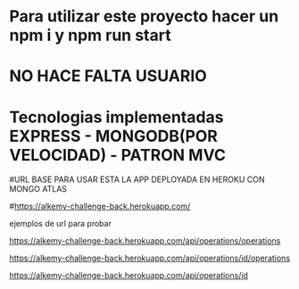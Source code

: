 
# Para utilizar este proyecto hacer un npm i y npm run start

# NO HACE FALTA USUARIO

# Tecnologias implementadas   EXPRESS - MONGODB(POR VELOCIDAD) - PATRON MVC 

#URL BASE PARA USAR ESTA LA APP DEPLOYADA EN HEROKU CON MONGO ATLAS

#https://alkemy-challenge-back.herokuapp.com/  


ejemplos de url para probar 


https://alkemy-challenge-back.herokuapp.com/api/operations/operations

https://alkemy-challenge-back.herokuapp.com/api/operations/id/operations

https://alkemy-challenge-back.herokuapp.com/api/operations/id


